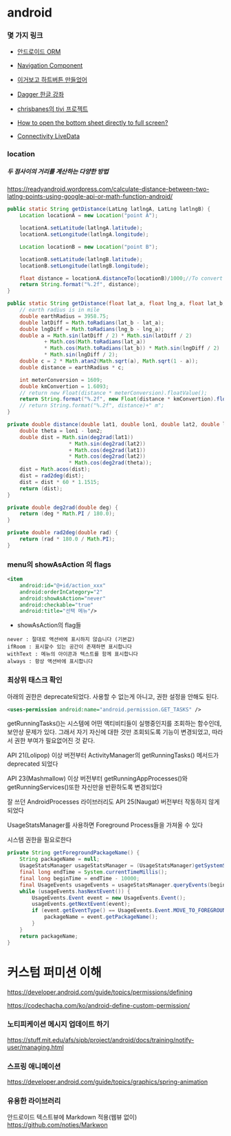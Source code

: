 # android

### 몇 가지 링크

- [안드로이드 ORM](https://github.com/MatrixDev/Roomigrant)

- [Navigation Component](https://namjackson.tistory.com/28)

- [이거보고 하트버튼 만들었어](https://medium.com/@rashi.karanpuria/create-beautiful-toggle-buttons-in-android-64d299050dfb)

- [Dagger 한글 강좌](https://www.charlezz.com/?p=1357)

- [chrisbanes의 tivi 프로젝트](https://github.com/chrisbanes/tivi)
- [How to open the bottom sheet directly to full screen?](https://mobikul.com/bottomsheetdialogfragment-with-peekheight-equals-to-screen-height/)

- [Connectivity LiveData](https://blog.stylingandroid.com/connectivity/)

### location

##### 두 점사이의 거리를 계산하는 다양한 방법

https://readyandroid.wordpress.com/calculate-distance-between-two-latlng-points-using-google-api-or-math-function-android/

```java
public static String getDistance(LatLng latlngA, LatLng latlngB) {
    Location locationA = new Location("point A");

    locationA.setLatitude(latlngA.latitude);
    locationA.setLongitude(latlngA.longitude);

    Location locationB = new Location("point B");

    locationB.setLatitude(latlngB.latitude);
    locationB.setLongitude(latlngB.longitude);

    float distance = locationA.distanceTo(locationB)/1000;//To convert Meter in Kilometer
    return String.format("%.2f", distance);
}
```

```java
public static String getDistance(float lat_a, float lng_a, float lat_b, float lng_b) {
    // earth radius is in mile
    double earthRadius = 3958.75;
    double latDiff = Math.toRadians(lat_b - lat_a);
    double lngDiff = Math.toRadians(lng_b - lng_a);
    double a = Math.sin(latDiff / 2) * Math.sin(latDiff / 2)
            + Math.cos(Math.toRadians(lat_a))
            * Math.cos(Math.toRadians(lat_b)) * Math.sin(lngDiff / 2)
            * Math.sin(lngDiff / 2);
    double c = 2 * Math.atan2(Math.sqrt(a), Math.sqrt(1 - a));
    double distance = earthRadius * c;

    int meterConversion = 1609;
    double kmConvertion = 1.6093;
    // return new Float(distance * meterConversion).floatValue();
    return String.format("%.2f", new Float(distance * kmConvertion).floatValue()) + " km";
    // return String.format("%.2f", distance)+" m";
}
```

```java
private double distance(double lat1, double lon1, double lat2, double lon2) {
    double theta = lon1 - lon2;
    double dist = Math.sin(deg2rad(lat1))
                    * Math.sin(deg2rad(lat2))
                    + Math.cos(deg2rad(lat1))
                    * Math.cos(deg2rad(lat2))
                    * Math.cos(deg2rad(theta));
    dist = Math.acos(dist);
    dist = rad2deg(dist);
    dist = dist * 60 * 1.1515;
    return (dist);
}

private double deg2rad(double deg) {
    return (deg * Math.PI / 180.0);
}

private double rad2deg(double rad) {
    return (rad * 180.0 / Math.PI);
}
```

### menu의 showAsAction 의 flags

```xml
<item
    android:id="@+id/action_xxx"
    android:orderInCategory="2"
    android:showAsAction="never"
    android:checkable="true"
    android:title="선택 메뉴"/>
```

- showAsAction의 flag들

```
never : 절대로 액션바에 표시하지 않습니다 (기본값)
ifRoom : 표시할수 있는 공간이 존재하면 표시합니다
withText : 메뉴의 아이콘과 텍스트를 함께 표시합니다
always : 항상 액션바에 표시합니다
```

### 최상위 태스크 확인

아래의 권한은 deprecate되었다. 사용할 수 없는게 아니고, 권한 설정을 안해도 된다.

```xml
<uses-permission android:name="android.permission.GET_TASKS" />
```

getRunningTasks()는 시스템에 어떤 액티비티들이 실행중인지를 조회하는 함수인데, 보안상 문제가 있다. 그래서 자기 자신에 대한 것만 조회되도록 기능이 변경되었고, 따라서 권한 부여가 필요없어진 것 같다.

API 21(Lolipop) 이상 버전부터 ActivityManager의 getRunningTasks() 메서드가 deprecated 되었다

API 23(Mashmallow) 이상 버전부터 getRunningAppProcesses()와 getRunningServices()또한 자신만을 반환하도록 변경되었다

잘 쓰던 AndroidProcesses 라이브러리도 API 25(Naugat) 버전부터 작동하지 않게되었다

UsageStatsManager를 사용하면 Foreground Process들을 가져올 수 있다

시스템 권한을 필요로한다

```java
private String getForegroundPackageName() {
    String packageName = null;
    UsageStatsManager usageStatsManager = (UsageStatsManager)getSystemService(Context.USAGE_STATS_SERVICE);
    final long endTime = System.currentTimeMillis();
    final long beginTime = endTime - 10000;
    final UsageEvents usageEvents = usageStatsManager.queryEvents(beginTime, endTime);
    while (usageEvents.hasNextEvent()) {
        UsageEvents.Event event = new UsageEvents.Event();
        usageEvents.getNextEvent(event);
        if (event.getEventType() == UsageEvents.Event.MOVE_TO_FOREGROUND) {
            packageName = event.getPackageName();
        }
    }
    return packageName;
}
```

# 커스텀 퍼미션 이해

https://developer.android.com/guide/topics/permissions/defining

https://codechacha.com/ko/android-define-custom-permission/

### 노티피케이션 메시지 업데이트 하기

https://stuff.mit.edu/afs/sipb/project/android/docs/training/notify-user/managing.html

### 스프링 애니메이션

https://developer.android.com/guide/topics/graphics/spring-animation

### 유용한 라이브러리

안드로이드 텍스트뷰에 Markdown 적용(웹뷰 없이)
https://github.com/noties/Markwon
